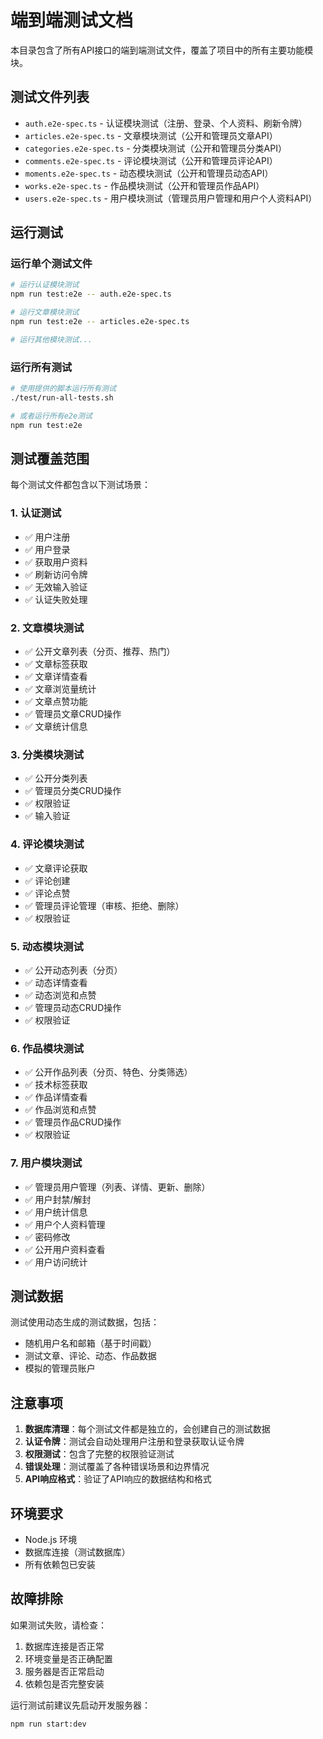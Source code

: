 # 端到端测试文档

本目录包含了所有API接口的端到端测试文件，覆盖了项目中的所有主要功能模块。

## 测试文件列表

- `auth.e2e-spec.ts` - 认证模块测试（注册、登录、个人资料、刷新令牌）
- `articles.e2e-spec.ts` - 文章模块测试（公开和管理员文章API）
- `categories.e2e-spec.ts` - 分类模块测试（公开和管理员分类API）
- `comments.e2e-spec.ts` - 评论模块测试（公开和管理员评论API）
- `moments.e2e-spec.ts` - 动态模块测试（公开和管理员动态API）
- `works.e2e-spec.ts` - 作品模块测试（公开和管理员作品API）
- `users.e2e-spec.ts` - 用户模块测试（管理员用户管理和用户个人资料API）

## 运行测试

### 运行单个测试文件

```bash
# 运行认证模块测试
npm run test:e2e -- auth.e2e-spec.ts

# 运行文章模块测试
npm run test:e2e -- articles.e2e-spec.ts

# 运行其他模块测试...
```

### 运行所有测试

```bash
# 使用提供的脚本运行所有测试
./test/run-all-tests.sh

# 或者运行所有e2e测试
npm run test:e2e
```

## 测试覆盖范围

每个测试文件都包含以下测试场景：

### 1. 认证测试
- ✅ 用户注册
- ✅ 用户登录
- ✅ 获取用户资料
- ✅ 刷新访问令牌
- ✅ 无效输入验证
- ✅ 认证失败处理

### 2. 文章模块测试
- ✅ 公开文章列表（分页、推荐、热门）
- ✅ 文章标签获取
- ✅ 文章详情查看
- ✅ 文章浏览量统计
- ✅ 文章点赞功能
- ✅ 管理员文章CRUD操作
- ✅ 文章统计信息

### 3. 分类模块测试
- ✅ 公开分类列表
- ✅ 管理员分类CRUD操作
- ✅ 权限验证
- ✅ 输入验证

### 4. 评论模块测试
- ✅ 文章评论获取
- ✅ 评论创建
- ✅ 评论点赞
- ✅ 管理员评论管理（审核、拒绝、删除）
- ✅ 权限验证

### 5. 动态模块测试
- ✅ 公开动态列表（分页）
- ✅ 动态详情查看
- ✅ 动态浏览和点赞
- ✅ 管理员动态CRUD操作
- ✅ 权限验证

### 6. 作品模块测试
- ✅ 公开作品列表（分页、特色、分类筛选）
- ✅ 技术标签获取
- ✅ 作品详情查看
- ✅ 作品浏览和点赞
- ✅ 管理员作品CRUD操作
- ✅ 权限验证

### 7. 用户模块测试
- ✅ 管理员用户管理（列表、详情、更新、删除）
- ✅ 用户封禁/解封
- ✅ 用户统计信息
- ✅ 用户个人资料管理
- ✅ 密码修改
- ✅ 公开用户资料查看
- ✅ 用户访问统计

## 测试数据

测试使用动态生成的测试数据，包括：
- 随机用户名和邮箱（基于时间戳）
- 测试文章、评论、动态、作品数据
- 模拟的管理员账户

## 注意事项

1. **数据库清理**：每个测试文件都是独立的，会创建自己的测试数据
2. **认证令牌**：测试会自动处理用户注册和登录获取认证令牌
3. **权限测试**：包含了完整的权限验证测试
4. **错误处理**：测试覆盖了各种错误场景和边界情况
5. **API响应格式**：验证了API响应的数据结构和格式

## 环境要求

- Node.js 环境
- 数据库连接（测试数据库）
- 所有依赖包已安装

## 故障排除

如果测试失败，请检查：
1. 数据库连接是否正常
2. 环境变量是否正确配置
3. 服务器是否正常启动
4. 依赖包是否完整安装

运行测试前建议先启动开发服务器：
```bash
npm run start:dev
```